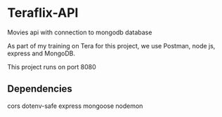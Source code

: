 # Teraflix-API

Movies api with connection to mongodb database

As part of my training on Tera for this project, we use Postman, node js, express and MongoDB.

This project runs on port 8080

## Dependencies

cors
dotenv-safe
express
mongoose
nodemon
